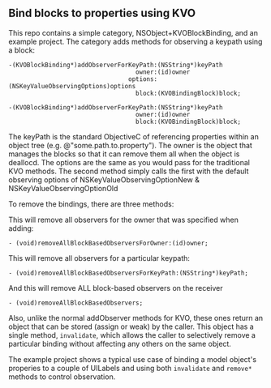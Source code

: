## Bind blocks to properties using KVO

This repo contains a simple category, NSObject+KVOBlockBinding, and an example project.  The category adds methods for observing a keypath using a block:


    -(KVOBlockBinding*)addObserverForKeyPath:(NSString*)keyPath
                                       owner:(id)owner
                                     options:(NSKeyValueObservingOptions)options
                                       block:(KVOBindingBlock)block;

    -(KVOBlockBinding*)addObserverForKeyPath:(NSString*)keyPath 
                                       owner:(id)owner
                                       block:(KVOBindingBlock)block;


The keyPath is the standard ObjectiveC of referencing properties within an object tree (e.g. @"some.path.to.property").  The owner is the object that manages the blocks so that it can remove them all when the object is deallocd.  The options are the same as you would pass for the traditional KVO methods.  The second method simply calls the first with the default observing options of NSKeyValueObservingOptionNew & NSKeyValueObservingOptionOld

To remove the bindings, there are three methods:

This will remove all observers for the owner that was specified when adding:


    - (void)removeAllBlockBasedObserversForOwner:(id)owner;


This will remove all observers for a particular keypath:


    - (void)removeAllBlockBasedObserversForKeyPath:(NSString*)keyPath;


And this will remove ALL block-based observers on the receiver


    - (void)removeAllBlockBasedObservers;


Also, unlike the normal addObserver methods for KVO, these ones return an object that can be stored (assign or weak) by the caller.  This object has a single method, `invalidate`, which allows the caller to selectively remove a particular binding without affecting any others on the same object.

The example project shows a typical use case of binding a model object's properies to a couple of UILabels and using both `invalidate` and `remove*` methods to control observation.
